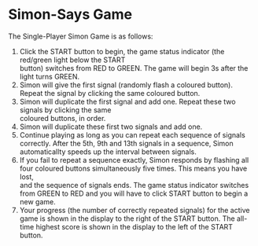 # Simon-Says Game
The	Single-Player	Simon	Game	is	as	follows:	
1. Click the START button to begin, the	game status	indicator (the red/green light below the START	
button)	switches	from	RED	to	GREEN.	The	game	will	begin	3s	after	the	light	turns	GREEN.	
2. Simon	will	give	the	first	signal	(randomly	flash	a	coloured	button).	Repeat	the	signal	by	clicking	the	
same	coloured	button.	
3. Simon	will	duplicate	 the	first	 signal	and	add	one.	Repeat	 these	 two signals	by	clicking	 the	 same	
coloured	buttons,	in order.	
4. Simon	will	duplicate	these	first	two	signals	and	add	one.	
5. Continue	playing	as	long	as	you	can	repeat	each	sequence	of	signals	correctly. After	the	5th,	9th	
and	13th	signals	in	a	sequence,	Simon	automaticallty	speeds	up	the	interval	between	signals.	
6. If	 you	 fail	 to	 repeat	 a	 sequence	 exactly,
Simon	responds	by	flashing	all	four	coloured buttons	simultaneously	five	times.		This	means	you	have	lost,	
and	the	sequence	of	signals	ends.	The	game	status	indicator	switches	from	GREEN	to	RED	and	you	
will	have	to	click	START	button	to	begin	a	new	game.		
7. Your	progress	(the	number	of	correctly	repeated	signals)	for	the	active game	
is	shown	in	the	display	to	the	right	of	the	START	button.	The	all-time	highest	score	is	shown	in	the	
display	to	the	left	of	the	START	button.	
